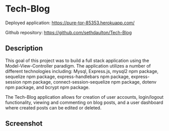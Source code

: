 # Tech-Blog

Deployed application: https://pure-tor-85353.herokuapp.com/

Github repository: https://github.com/sethdaulton/Tech-Blog

## Description

This goal of this project was to build a full stack application using the Model-View-Controller paradigm. The application utilizes a number of different technologies including: Mysql, Express.js, mysql2 npm package, sequelize npm package, express-handlebars npm package, express-session npm package, connect-session-sequelize npm package, dotenv npm package, and bcrypt npm package.

The Tech-Blog application allows for creation of user accounts, login/logout functionality, viewing and commenting on blog posts, and a user dashboard where created posts can be edited or deleted. 

## Screenshot

